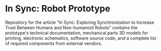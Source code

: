 # In Sync: Robot Prototype
Repository for the article "In Sync: Exploring Synchronization to Increase Trust Between Humans and Non-humanoid Robots" contains the prototype's technical documentation, mechanical parts 3D models for printing, electronic schematics, software source code, and a complete list of required components from external vendors.

